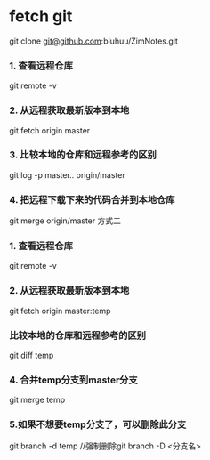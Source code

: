 
# fetch git

git clone git@github.com:bluhuu/ZimNotes.git


### 1. 查看远程仓库
git remote -v

### 2. 从远程获取最新版本到本地
git fetch origin master

### 3. 比较本地的仓库和远程参考的区别
git log -p master.. origin/master

### 4. 把远程下载下来的代码合并到本地仓库
git merge origin/master
方式二

### 1. 查看远程仓库
git remote -v

### 2. 从远程获取最新版本到本地
git fetch origin master:temp

### 比较本地的仓库和远程参考的区别
git diff temp

### 4. 合并temp分支到master分支
git merge temp

### 5.如果不想要temp分支了，可以删除此分支
git branch -d temp  //强制删除git branch -D <分支名>
